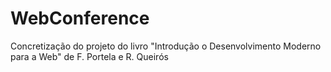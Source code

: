 # WebConference
Concretização do projeto do livro "Introdução o Desenvolvimento Moderno para a Web" de F. Portela e R. Queirós
